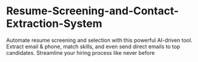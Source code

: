 # Resume-Screening-and-Contact-Extraction-System
Automate resume screening and selection with this powerful AI-driven tool. Extract email &amp; phone, match skills, and even send direct emails to top candidates. Streamline your hiring process like never before
